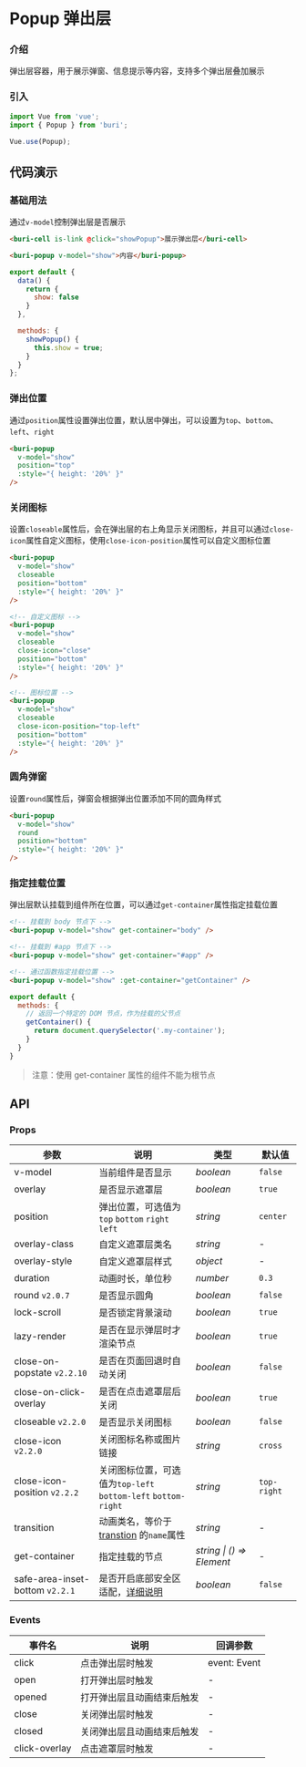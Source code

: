 # Popup 弹出层

### 介绍

弹出层容器，用于展示弹窗、信息提示等内容，支持多个弹出层叠加展示

### 引入

``` javascript
import Vue from 'vue';
import { Popup } from 'buri';

Vue.use(Popup);
```

## 代码演示

### 基础用法

通过`v-model`控制弹出层是否展示

```html
<buri-cell is-link @click="showPopup">展示弹出层</buri-cell>

<buri-popup v-model="show">内容</buri-popup>
```

```javascript
export default {
  data() {
    return {
      show: false
    }
  },

  methods: {
    showPopup() {
      this.show = true;
    }
  }
};
```

### 弹出位置

通过`position`属性设置弹出位置，默认居中弹出，可以设置为`top`、`bottom`、`left`、`right`

```html
<buri-popup
  v-model="show"
  position="top"
  :style="{ height: '20%' }"
/>
```

### 关闭图标

设置`closeable`属性后，会在弹出层的右上角显示关闭图标，并且可以通过`close-icon`属性自定义图标，使用`close-icon-position`属性可以自定义图标位置

```html
<buri-popup
  v-model="show"
  closeable
  position="bottom"
  :style="{ height: '20%' }"
/>

<!-- 自定义图标 -->
<buri-popup
  v-model="show"
  closeable
  close-icon="close"
  position="bottom"
  :style="{ height: '20%' }"
/>

<!-- 图标位置 -->
<buri-popup
  v-model="show"
  closeable
  close-icon-position="top-left"
  position="bottom"
  :style="{ height: '20%' }"
/>
```

### 圆角弹窗

设置`round`属性后，弹窗会根据弹出位置添加不同的圆角样式

```html
<buri-popup
  v-model="show"
  round
  position="bottom"
  :style="{ height: '20%' }"
/>
```

### 指定挂载位置

弹出层默认挂载到组件所在位置，可以通过`get-container`属性指定挂载位置

```html
<!-- 挂载到 body 节点下 -->
<buri-popup v-model="show" get-container="body" />

<!-- 挂载到 #app 节点下 -->
<buri-popup v-model="show" get-container="#app" />

<!-- 通过函数指定挂载位置 -->
<buri-popup v-model="show" :get-container="getContainer" />
```

```js
export default {
  methods: {
    // 返回一个特定的 DOM 节点，作为挂载的父节点
    getContainer() {
      return document.querySelector('.my-container');
    }
  }
}
```

> 注意：使用 get-container 属性的组件不能为根节点

## API

### Props

| 参数 | 说明 | 类型 | 默认值 |
|------|------|------|------|
| v-model | 当前组件是否显示 | *boolean* | `false` |
| overlay | 是否显示遮罩层 | *boolean* | `true` |
| position | 弹出位置，可选值为 `top` `bottom` `right` `left` | *string* | `center` |
| overlay-class | 自定义遮罩层类名 | *string* | - |
| overlay-style | 自定义遮罩层样式 | *object* | - |
| duration | 动画时长，单位秒 | *number* | `0.3` |
| round `v2.0.7` | 是否显示圆角 | *boolean* | `false` |
| lock-scroll | 是否锁定背景滚动 | *boolean* | `true` |
| lazy-render | 是否在显示弹层时才渲染节点 | *boolean* | `true` |
| close-on-popstate `v2.2.10` | 是否在页面回退时自动关闭 | *boolean* | `false` |
| close-on-click-overlay | 是否在点击遮罩层后关闭 | *boolean* | `true` |
| closeable `v2.2.0` | 是否显示关闭图标 | *boolean* | `false` |
| close-icon `v2.2.0` | 关闭图标名称或图片链接 | *string* | `cross` |
| close-icon-position `v2.2.2` | 关闭图标位置，可选值为`top-left`<br>`bottom-left` `bottom-right` | *string* | `top-right` |
| transition | 动画类名，等价于 [transtion](https://cn.vuejs.org/v2/api/index.html#transition) 的`name`属性 | *string* | - |
| get-container | 指定挂载的节点 | *string \| () => Element* | - |
| safe-area-inset-bottom `v2.2.1` | 是否开启底部安全区适配，[详细说明](#/zh-CN/quickstart#di-bu-an-quan-qu-gua-pei) | *boolean* | `false` |

### Events

| 事件名 | 说明 | 回调参数 |
|------|------|------|
| click | 点击弹出层时触发 | event: Event |
| open | 打开弹出层时触发 | - |
| opened | 打开弹出层且动画结束后触发 | - |
| close | 关闭弹出层时触发 | - |
| closed | 关闭弹出层且动画结束后触发 | - |
| click-overlay | 点击遮罩层时触发 | - |
